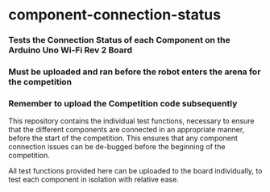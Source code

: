# component-connection-status
### Tests the Connection Status of each Component on the Arduino Uno Wi-Fi Rev 2 Board

### Must be uploaded and ran before the robot enters the arena for the competition

### Remember to upload the Competition code subsequently

This repository contains the individual test functions, necessary to ensure that the different components are connected in an appropriate manner, before the start of the competition. This ensures that any component connection issues can be de-bugged before the beginning of the competition.

All test functions provided here can be uploaded to the board individually, to test each component in isolation with relative ease.
